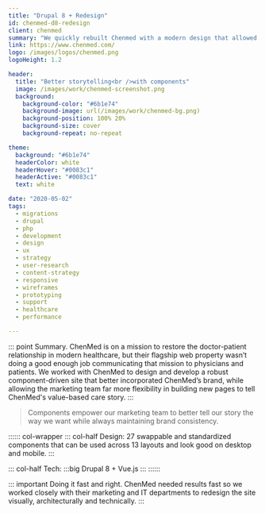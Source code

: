 ```yaml
---
title: "Drupal 8 + Redesign"
id: chenmed-d8-redesign
client: chenmed
summary: "We quickly rebuilt Chenmed with a modern design that allowed their marketing team to quickly add high quality content."
link: https://www.chenmed.com/
logo: /images/logos/chenmed.png
logoHeight: 1.2

header:
  title: "Better storytelling<br />with components"
  image: /images/work/chenmed-screenshot.png
  background:
    background-color: "#6b1e74"
    background-image: url(/images/work/chenmed-bg.png)
    background-position: 100% 20%
    background-size: cover
    background-repeat: no-repeat

theme:
  background: "#6b1e74"
  headerColor: white
  headerHover: "#0083c1"
  headerActive: "#0083c1"
  text: white

date: "2020-05-02"
tags:
  - migrations
  - drupal
  - php
  - development
  - design
  - ux
  - strategy
  - user-research
  - content-strategy
  - responsive
  - wireframes
  - prototyping
  - support
  - healthcare
  - performance

---
```


::: point Summary.
ChenMed is on a mission to restore the doctor-patient relationship in modern healthcare, but their flagship web property wasn’t doing a good enough job communicating that mission to physicians and patients. We worked with ChenMed to design and develop a robust component-driven site that better incorporated ChenMed’s brand, while allowing the marketing team far more flexibility in building new pages to tell ChenMed's value-based care story.
:::

> Components empower our marketing team to better tell our story the way we want while always maintaining brand consistency.

:::::: col-wrapper
::: col-half Design:
27 swappable and standardized components that can be used across 13 layouts and look good on desktop and mobile.
:::

::: col-half Tech:
:::big
Drupal 8 + Vue.js
:::
::::::

::: important Doing it fast and right.
ChenMed needed results fast so we worked closely with their marketing and IT departments to redesign the site visually, architecturally and technically.
:::
